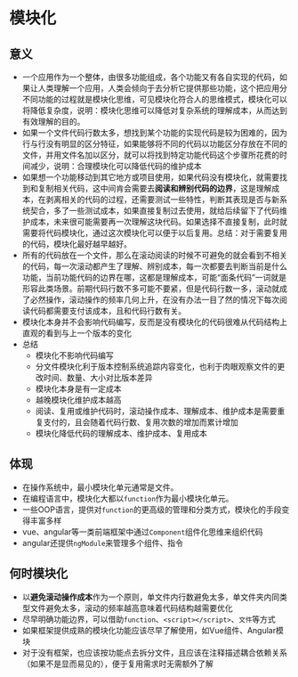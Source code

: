 # 模块化

## 意义

* 一个应用作为一个整体，由很多功能组成，各个功能又有各自实现的代码，如果让人类理解一个应用，人类会倾向于去分析它提供那些功能，这个把应用分不同功能的过程就是模块化思维，可见模块化符合人的思维模式，模块化可以将降低复杂度，说明：模块化思维可以降低对复杂系统的理解成本，从而达到有效理解的目的。
* 如果一个文件代码行数太多，想找到某个功能的实现代码是较为困难的，因为行与行没有明显的区分特征，如果能够将不同的代码以功能区分存放在不同的文件，并用文件名加以区分，就可以将找到特定功能代码这个步骤所花费的时间减少，说明：合理模块化可以降低代码的维护成本
* 如果想一个功能移动到其它地方或项目使用，如果代码没有模块化，就需要找到和复制相关代码，这中间肯会需要去**阅读和辨别代码的边界**，这是理解成本，在剥离相关的代码的过程，还需要测试一些特性，判断其表现是否与新系统契合，多了一些测试成本，如果直接复制过去使用，就给后续留下了代码维护成本，未来很可能需要再一次理解这块代码。如果选择不直接复制，此时就需要将代码模块化，通过这次模块化可以便于以后复用。总结：对于需要复用的代码，模块化最好越早越好。
* 所有的代码放在一个文件，那么在滚动阅读的时候不可避免的就会看到不相关的代码，每一次滚动都产生了理解、辨别成本，每一次都要去判断当前是什么功能，当前功能代码的边界在哪，这都是理解成本，可能“面条代码”一词就是形容此类场景。前期代码行数不多可能不要紧，但是代码行数一多，滚动就成了必然操作，滚动操作的频率几何上升，在没有办法一目了然的情况下每次阅读代码都需要支付该成本，且和代码行数有关。
* 模块化本身并不会影响代码编写，反而是没有模块化的代码很难从代码结构上直观的看到与上一个版本的变化
* 总结
  * 模块化不影响代码编写
  * 分文件模块化利于版本控制系统追踪内容变化，也利于肉眼观察文件的更改时间、数量、大小对比版本差异
  * 模块化本身是有一定成本
  * 越晚模块化维护成本越高
  * 阅读、复用或维护代码时，滚动操作成本、理解成本、维护成本是需要重复支付的，且会随着代码行数、复用次数的增加而累计增加
  * 模块化降低代码的理解成本、维护成本、复用成本

## 体现

* 在操作系统中，最小模块化单元通常是文件。
* 在编程语言中，模块化大都以`function`作为最小模块化单元。
* 一些OOP语言，提供对`function`的更高级的管理和分类方式，模块化的手段变得丰富多样
* vue、angular等一类前端框架中通过`Component`组件化思维来组织代码
* angular还提供`ngModule`来管理多个组件、指令

## 何时模块化

* 以**避免滚动操作成本**作为一个原则，单文件内行数避免太多，单文件夹内同类型文件避免太多，滚动的频率越高意味着代码结构越需要优化
* 尽早明确功能边界，可以借助`function`、`<script></script>`、`文件`等方式
* 如果框架提供成熟的模块化功能应该尽早了解使用，如Vue组件、Angular模块
* 对于没有框架，也应该按功能点去拆分文件，且应该在注释描述耦合依赖关系（如果不是显而易见的），便于复用需求时无需额外了解
